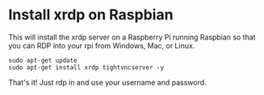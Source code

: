 # Install xrdp on Raspbian

This will install the xrdp server on a Raspberry Pi running Raspbian so that you can RDP into your rpi from Windows, Mac, or Linux.

```
sudo apt-get update
sudo apt-get install xrdp tightvncserver -y
```

That's it! Just rdp in and use your username and password.
